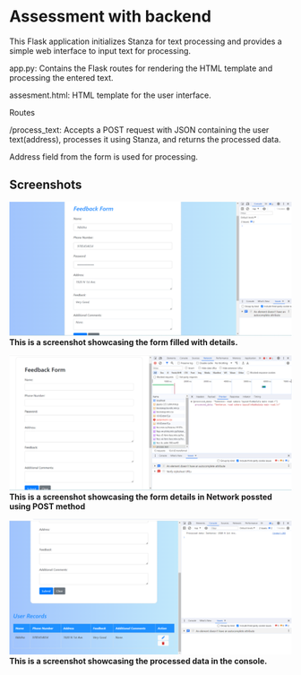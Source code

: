 # Assessment with backend

This Flask application initializes Stanza for text processing and provides a simple web interface to input text for processing.

app.py: Contains the Flask routes for rendering the HTML template and processing the entered text.

assesment.html: HTML template for the user interface.

Routes

/process_text: Accepts a POST request with JSON containing the user text(address), processes it using Stanza, and returns the processed data.

Address field from the form is used for processing.

## Screenshots

![form_details](https://github.com/marianikitha01/assesment2/blob/main/images/form_details.png)
**This is a screenshot showcasing the form filled with details.**

![processed_text](https://github.com/marianikitha01/assesment2/blob/main/images/processed_text.png)
**This is a screenshot showcasing the form details in Network possted using POST method**

![processed_data](https://github.com/marianikitha01/assesment2/blob/main/images/processed_data.png)
**This is a screenshot showcasing the processed data in the console.**
